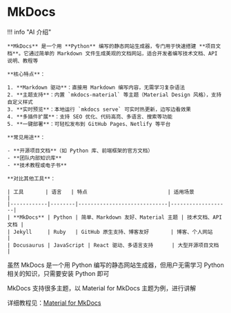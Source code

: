 # MkDocs

!!! info "AI 介绍"

    **MkDocs** 是一个用 **Python** 编写的静态网站生成器，专门用于快速搭建 **项目文档**。它通过简单的 Markdown 文件生成美观的文档网站，适合开发者编写技术文档、API 说明、教程等
    
    **核心特点**：
    
    1. **Markdown 驱动**：直接用 Markdown 编写内容，无需学习复杂语法
    2. **主题支持**：内置 `mkdocs-material` 等主题（Material Design 风格），支持自定义样式
    3. **实时预览**：本地运行 `mkdocs serve` 可实时热更新，边写边看效果
    4. **多插件扩展**：支持 SEO 优化、代码高亮、多语言、搜索等功能
    5. **一键部署**：可轻松发布到 GitHub Pages、Netlify 等平台
    
    **常见用途**：
    
    - **开源项目文档**（如 Python 库、前端框架的官方文档）
    - **团队内部知识库**
    - **技术教程或电子书**
    
    **对比其他工具**：
    
    | 工具       | 语言   | 特点                          | 适用场景          |
    |------------|--------|-----------------------------|-------------------|
    | **MkDocs** | Python | 简单、Markdown 友好、Material 主题 | 技术文档、API 文档 |
    | Jekyll     | Ruby   | GitHub 原生支持、博客友好       | 博客、个人网站    |
    | Docusaurus | JavaScript | React 驱动、多语言支持      | 大型开源项目文档  |

虽然 MkDocs 是一个用 Python 编写的静态网站生成器，但用户无需学习 Python 相关的知识，只需要安装 Python 即可

MkDocs 支持很多主题，以 Material for MkDocs 主题为例，进行讲解

详细教程见：[Material for MkDocs](./material/index.md)